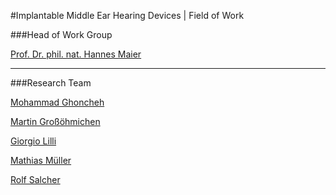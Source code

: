 #Implantable Middle Ear Hearing Devices | Field of Work

###Head of Work Group   															
																						
[Prof. Dr. phil. nat. Hannes Maier](staff/HMA.html "Prof. Dr. phil. nat. Hannes Maier")	
														
---

###Research Team

[Mohammad Ghoncheh](staff/MGH.html "Mohammad Ghoncheh")

[Martin Großöhmichen](staff/MGR.html "Martin Großöhmichen")
 
[Giorgio Lilli](staff/GLI.html "Giorgio Lilli")
	
[Mathias Müller](staff/MMU.html "Mathias Müller ")
		
[Rolf Salcher](staff/RSA.html "Rolf Salcher")





 



